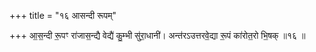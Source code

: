+++
title = "१६ आसन्दी रूपम्"

+++
आ॒स॒न्दी रू॒पꣳ रा॑जास॒न्द्यै वेद्यै॑ कु॒म्भी सु॑रा॒धानी॑। अन्त॑रऽउत्तरवे॒द्या रू॒पं का॑रोत॒रो भि॒षक् ॥१६ ॥